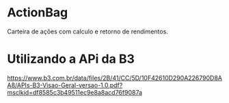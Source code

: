 # ActionBag
Carteira de ações com calculo e retorno de rendimentos.

# Utilizando a APi da B3 
https://www.b3.com.br/data/files/2B/41/CC/5D/10F42610D290A226790D8AA8/APIs-B3-Visao-Geral-versao-1.0.pdf?msclkid=df8585c3b49511ec9e8a8acd76f9087a

